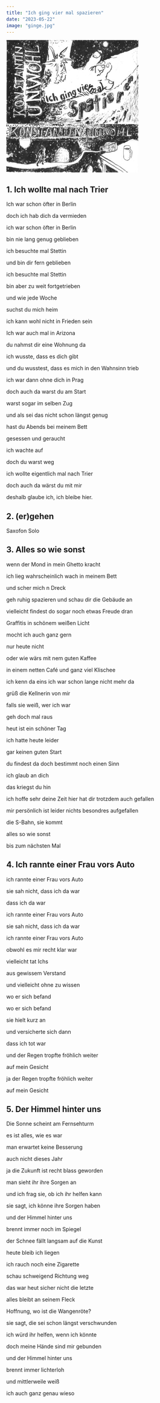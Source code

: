 ```yaml
---
title: "Ich ging vier mal spazieren"
date: "2023-05-22"
image: "ginge.jpg"
---
```

![ginge.jpg](ginge.jpg)
## 1. Ich wollte mal nach Trier
Ich war schon öfter in Berlin

doch ich hab dich da vermieden

ich war schon öfter in Berlin

bin nie lang genug geblieben

ich besuchte mal Stettin

und bin dir fern geblieben

ich besuchte mal Stettin

bin aber zu weit fortgetrieben

  

und wie jede Woche

suchst du mich heim

ich kann wohl nicht in Frieden sein

  

Ich war auch mal in Arizona

du nahmst dir eine Wohnung da

ich wusste, dass es dich gibt

und du wusstest, dass es mich in den Wahnsinn trieb

  

ich war dann ohne dich in Prag

doch auch da warst du am Start

warst sogar im selben Zug

und als sei das nicht schon längst genug

hast du Abends bei meinem Bett

gesessen und geraucht

ich wachte auf

doch du warst weg

  

ich wollte eigentlich mal nach Trier

doch auch da wärst du mit mir

deshalb glaube ich, ich bleibe hier.

## 2. (er)gehen
Saxofon Solo

## 3. Alles so wie sonst
wenn der Mond in mein Ghetto kracht

ich lieg wahrscheinlich wach in meinem Bett

und scher mich n Dreck

  

geh ruhig spazieren und schau dir die Gebäude an

vielleicht findest do sogar noch etwas Freude dran

Graffitis in schönem weißen Licht

mocht ich auch ganz gern

nur heute nicht

  

oder wie wärs mit nem guten Kaffee

in einem netten Café und ganz viel Klischee

ich kenn da eins ich war schon lange nicht mehr da

grüß die Kellnerin von mir

falls sie weiß, wer ich war

  

geh doch mal raus

heut ist ein schöner Tag

ich hatte heute leider

gar keinen guten Start

du findest da doch bestimmt noch einen Sinn

ich glaub an dich

das kriegst du hin

  

ich hoffe sehr deine Zeit hier hat dir trotzdem auch gefallen

mir persönlich ist leider nichts besondres aufgefallen

die S-Bahn, sie kommt

alles so wie sonst

bis zum nächsten Mal

## 4. Ich rannte einer Frau vors Auto
ich rannte einer Frau vors Auto

sie sah nicht, dass ich da war

dass ich da war

  

ich rannte einer Frau vors Auto

sie sah nicht, dass ich da war

ich rannte einer Frau vors Auto

obwohl es mir recht klar war

  

vielleicht tat Ichs

aus gewissem Verstand

und vielleicht ohne zu wissen

wo er sich befand

wo er sich befand

  

sie hielt kurz an

und versicherte sich dann

dass ich tot war

und der Regen tropfte fröhlich weiter

auf mein Gesicht

ja der Regen tropfte fröhlich weiter

auf mein Gesicht

## 5. Der Himmel hinter uns
Die Sonne scheint am Fernsehturm

es ist alles, wie es war

man erwartet keine Besserung

auch nicht dieses Jahr

ja die Zukunft ist recht blass geworden

man sieht ihr ihre Sorgen an

und ich frag sie, ob ich ihr helfen kann

sie sagt, ich könne ihre Sorgen haben

  

und der Himmel hinter uns

brennt immer noch im Spiegel

der Schnee fällt langsam auf die Kunst

heute bleib ich liegen

  

ich rauch noch eine Zigarette

schau schweigend Richtung weg

das war heut sicher nicht die letzte

alles bleibt an seinem Fleck

Hoffnung, wo ist die Wangenröte?

sie sagt, die sei schon längst verschwunden

ich würd ihr helfen, wenn ich könnte

doch meine Hände sind mir gebunden

  

und der Himmel hinter uns

brennt immer lichterloh

und mittlerweile weiß

ich auch ganz genau wieso

